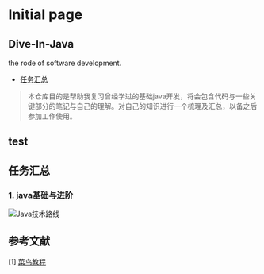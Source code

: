 # Initial page

## Dive-In-Java

the rode of software development.

* [任务汇总](./#任务汇总)

> ​ 本仓库目的是帮助我复习曾经学过的基础java开发，将会包含代码与一些关键部分的笔记与自己的理解。对自己的知识进行一个梳理及汇总，以备之后参加工作使用。

## test

## 任务汇总

### 1. java基础与进阶

![Java&#x6280;&#x672F;&#x8DEF;&#x7EBF;](https://cdn.jsdelivr.net/gh/lizhangjie316/img/2020/20200725081514.jpg)

## 参考文献

\[1\] [菜鸟教程](https://www.runoob.com/java/java-tutorial.html)

